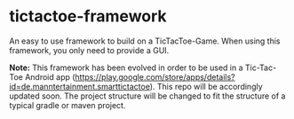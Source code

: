 tictactoe-framework
===================

An easy to use framework to build on a TicTacToe-Game. When using this framework, you only need to provide a GUI.

**Note:** This framework has been evolved in order to be used in a Tic-Tac-Toe Android app (https://play.google.com/store/apps/details?id=de.manntertainment.smarttictactoe). This repo will be accordingly updated soon. The project structure will be changed to fit the structure of a typical gradle or maven project.
